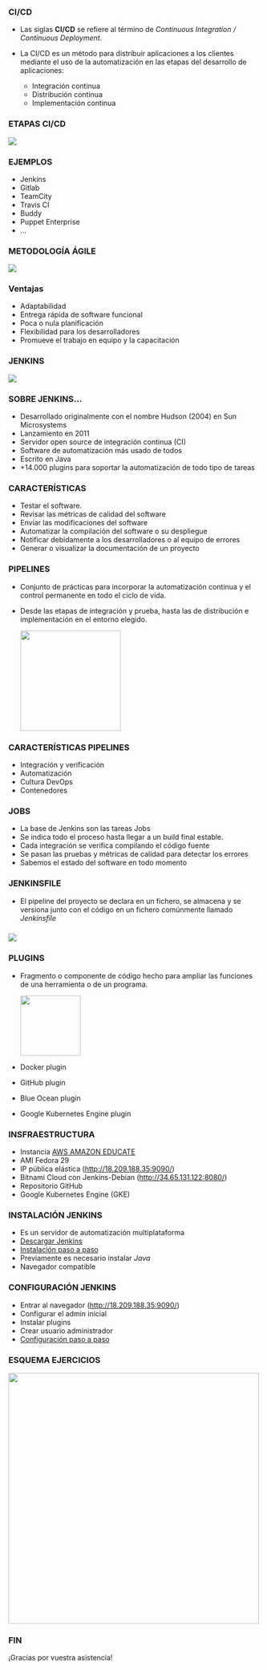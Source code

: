 ### CI/CD

+ Las siglas __CI/CD__ se refiere al término de _Continuous Integration / Continuous Deployment_.

+ La CI/CD es un método para distribuir aplicaciones a los clientes mediante el uso de la automatización en las etapas del desarrollo de aplicaciones:
    + Integración continua
    + Distribución continua
    + Implementación continua

### ETAPAS CI/CD

![](capturas/ci-cd.png)

### EJEMPLOS
+ Jenkins
+ Gitlab  
+ TeamCity  
+ Travis CI
+ Buddy  
+ Puppet Enterprise  
+ ...

### METODOLOGÍA ÁGILE

![](capturas/agile.jpg)

### Ventajas

+ Adaptabilidad
+ Entrega rápida de software funcional
+ Poca o nula planificación
+ Flexibilidad para los desarrolladores
+ Promueve el trabajo en equipo y la capacitación

### JENKINS

![](capturas/logo_jenkins.png)

### SOBRE JENKINS...

+ Desarrollado originalmente con el nombre Hudson (2004) en Sun Microsystems
+ Lanzamiento en 2011
+ Servidor open source de integración continua (CI)
+ Software de automatización más usado de todos
+ Escrito en Java
+ +14.000 plugins para soportar la automatización de todo tipo de tareas


### CARACTERÍSTICAS

+ Testar el software.
+ Revisar las métricas de calidad del software
+ Enviar las modificaciones del software
+ Automatizar la compilación del software o su despliegue
+ Notificar debidamente a los desarrolladores o al equipo de errores
+ Generar o visualizar la documentación de un proyecto

### PIPELINES

+ Conjunto de prácticas para incorporar la automatización continua y el control permanente en todo el ciclo de vida.
+ Desde las etapas de integración y prueba, hasta las de distribución e implementación en el entorno elegido.  

  <img src="capturas/pipelines.png" height="200">

### CARACTERÍSTICAS PIPELINES

+ Integración y verificación
+ Automatización
+ Cultura DevOps
+ Contenedores

### JOBS

+ La base de Jenkins son las tareas Jobs
+ Se indica todo el proceso hasta llegar a un build final estable.  
+ Cada integración se verifica compilando el código fuente
+ Se pasan las pruebas y métricas de calidad para detectar los errores
+ Sabemos el estado del software en todo momento

### JENKINSFILE

+ El pipeline del proyecto se declara en un fichero, se almacena y se versiona junto con el código en un fichero comúnmente llamado _Jenkinsfile_

###

![](capturas/jenkinsfile.png)

### PLUGINS

+ Fragmento o componente de código hecho para ampliar las funciones de una herramienta o de un programa.  

  <img src="capturas/plugins.jpg" height="120">  


+ Docker plugin
+ GitHub plugin
+ Blue Ocean plugin
+ Google Kubernetes Engine plugin

### INSFRAESTRUCTURA

+ Instancia [AWS AMAZON EDUCATE](https://github.com/isx46410800/M14_Jenkins/blob/master/aws_amazon.md)
+ AMI Fedora 29
+ IP pública elástica (http://18.209.188.35:9090/)
+ Bitnami Cloud con Jenkins-Debian (http://34.65.131.122:8080/)
+ Repositorio GitHub
+ Google Kubernetes Engine (GKE)

### INSTALACIÓN JENKINS

+ Es un servidor de automatización multiplataforma
+ [Descargar Jenkins](https://jenkins.io/download/)
+ [Instalación paso a paso](https://github.com/isx46410800/M14_Jenkins/blob/master/instalacion.md)
+ Previamente es necesario instalar _Java_
+ Navegador compatible

### CONFIGURACIÓN JENKINS

+ Entrar al navegador (http://18.209.188.35:9090/)
+ Configurar el admin inicial
+ Instalar plugins
+ Crear usuario administrador
+ [Configuración paso a paso](https://github.com/isx46410800/M14_Jenkins/blob/master/configuracion.md)

### ESQUEMA EJERCICIOS

<img src="capturas/esquema.png" height="500">

### FIN
¡Gracias por vuestra asistencia!  
